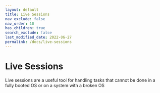 ```yaml
---
layout: default
title: Live Sessions
nav_exclude: false
nav_order: 10
has_children: true
search_exclude: false
last_modified_date: 2022-06-27
permalink: /docs/live-sessions
---
```

# Live Sessions
Live sessions are a useful tool for handling tasks that cannot be done in a fully booted OS or on a system with a broken OS
